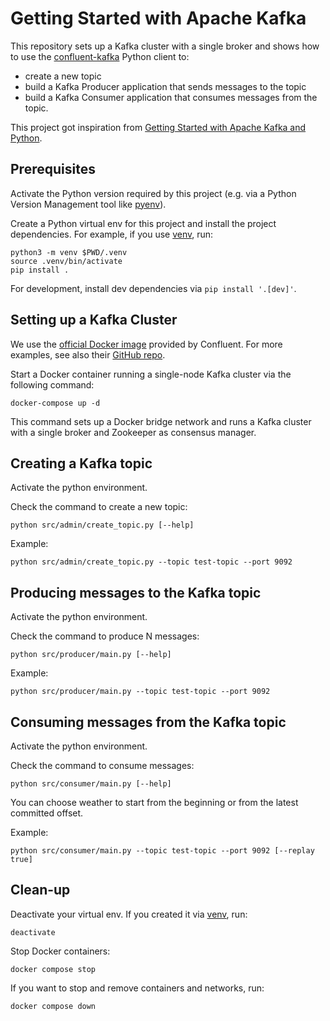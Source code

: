 # Getting Started with Apache Kafka

This repository sets up a Kafka cluster with a single broker and shows how to use the [confluent-kafka](https://docs.confluent.io/platform/current/clients/confluent-kafka-python/html/index.html#) Python client to:
- create a new topic
- build a Kafka Producer application that sends messages to the topic
- build a Kafka Consumer application that consumes messages from the topic.

This project got inspiration from [Getting Started with Apache Kafka and Python](https://developer.confluent.io/get-started/python/).

## Prerequisites

Activate the Python version required by this project (e.g. via a Python Version Management tool like [pyenv](https://github.com/pyenv/pyenv)).

Create a Python virtual env for this project and install the project dependencies.
For example, if you use [venv](https://docs.python.org/3/library/venv.html), run:
```shell
python3 -m venv $PWD/.venv
source .venv/bin/activate
pip install .
```

For development, install dev dependencies via `pip install '.[dev]'`.

## Setting up a Kafka Cluster

We use the [official Docker image](https://docs.confluent.io/platform/current/installation/docker/installation.html) provided by Confluent. For more examples, see also their [GitHub repo](https://github.com/confluentinc/kafka-images/tree/master/examples).

Start a Docker container running a single-node Kafka cluster via the following command:
```shell
docker-compose up -d
```

This command sets up a Docker bridge network and runs a Kafka cluster with a single broker and Zookeeper as consensus manager.

## Creating a Kafka topic

Activate the python environment.

Check the command to create a new topic:
```shell
python src/admin/create_topic.py [--help]
```

Example:
```shell
python src/admin/create_topic.py --topic test-topic --port 9092
```

## Producing messages to the Kafka topic

Activate the python environment.

Check the command to produce N messages:
```shell
python src/producer/main.py [--help]
```

Example:
```shell
python src/producer/main.py --topic test-topic --port 9092
```

## Consuming messages from the Kafka topic

Activate the python environment.

Check the command to consume messages:
```shell
python src/consumer/main.py [--help]
```

You can choose weather to start from the beginning or from the latest committed offset.


Example:
```shell
python src/consumer/main.py --topic test-topic --port 9092 [--replay true]
```

## Clean-up

Deactivate your virtual env. 
If you created it via [venv](https://docs.python.org/3/library/venv.html), run:
```shell
deactivate
```

Stop Docker containers:
```shell
docker compose stop
```

If you want to stop and remove containers and networks, run:
```shell
docker compose down
```
